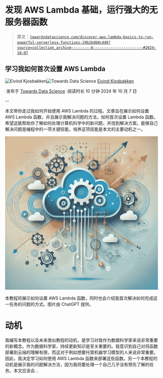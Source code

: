 # 发现 AWS Lambda 基础，运行强大的无服务器函数

> 原文：[`towardsdatascience.com/discover-aws-lambda-basics-to-run-powerful-serverless-functions-29b2bd60c440?source=collection_archive---------6-----------------------#2024-10-07`](https://towardsdatascience.com/discover-aws-lambda-basics-to-run-powerful-serverless-functions-29b2bd60c440?source=collection_archive---------6-----------------------#2024-10-07)

## 学习我如何首次设置 AWS Lambda

[](https://oieivind.medium.com/?source=post_page---byline--29b2bd60c440--------------------------------)![Eivind Kjosbakken](https://oieivind.medium.com/?source=post_page---byline--29b2bd60c440--------------------------------)[](https://towardsdatascience.com/?source=post_page---byline--29b2bd60c440--------------------------------)![Towards Data Science](https://towardsdatascience.com/?source=post_page---byline--29b2bd60c440--------------------------------) [Eivind Kjosbakken](https://oieivind.medium.com/?source=post_page---byline--29b2bd60c440--------------------------------)

·发布于 [Towards Data Science](https://towardsdatascience.com/?source=post_page---byline--29b2bd60c440--------------------------------) ·阅读时长 10 分钟·2024 年 10 月 7 日

--

本文带你走过我如何开始使用 AWS Lambda 的过程。文章旨在展示如何设置 AWS Lambda 函数，并且展示我解决问题的方法，如何首次设置 Lambda 函数。希望这能帮助你了解如何处理计算机科学中的新问题，并找到解决方案。能够自己解决问题是编程中的一项关键技能，培养这项技能是本文的主要动机之一。

![](img/7a238f56fb1bd1f3d4359db5760b7c48.png)

本教程将展示如何设置 AWS Lambda 函数，同时也会介绍我首次解决如何完成这一任务的问题的方式。图片由 ChatGPT 提供。

# 动机

我编写本教程以及未来类似教程的动机，是学习对我作为数据科学家来说非常重要的新概念。作为数据科学家，持续更新知识是至关重要的。我意识到自己对将函数部署到云端的理解有限，而这对于例如想要托管机器学习模型的人来说非常重要。因此，我决定学习如何使用 AWS Lambda 函数来部署这些函数。另一个本教程的动机是展示我的问题解决方法，因为我将要处理一个自己几乎没有预先了解的任务。本文应该会…
